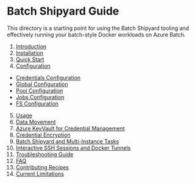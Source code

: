 # Batch Shipyard Guide
This directory is a starting point for using the Batch Shipyard tooling
and effectively running your batch-style Docker workloads on Azure Batch.

1. [Introduction](00-introduction.md)
2. [Installation](01-batch-shipyard-installation.md)
3. [Quick Start](02-batch-shipyard-quickstart.md)
4. [Configuration](10-batch-shipyard-configuration.md)
  - [Credentials Configuration](11-batch-shipyard-configuration-credentials.md)
  - [Global Configuration](12-batch-shipyard-configuration-global.md)
  - [Pool Configuration](13-batch-shipyard-configuration-pool.md)
  - [Jobs Configuration](14-batch-shipyard-configuration-jobs.md)
  - [FS Configuration](15-batch-shipyard-configuration-fs.md)
5. [Usage](20-batch-shipyard-usage.md)
6. [Data Movement](70-batch-shipyard-data-movement.md)
7. [Azure KeyVault for Credential Management](74-batch-shipyard-azure-keyvault.md)
8. [Credential Encryption](75-batch-shipyard-credential-encryption.md)
9. [Batch Shipyard and Multi-Instance Tasks](80-batch-shipyard-multi-instance-tasks.md)
10. [Interactive SSH Sessions and Docker Tunnels](85-batch-shipyard-ssh-docker-tunnel.md)
11. [Troubleshooting Guide](96-troubleshooting-guide.md)
12. [FAQ](97-faq.md)
13. [Contributing Recipes](98-contributing-recipes.md)
14. [Current Limitations](99-current-limitations.md)
